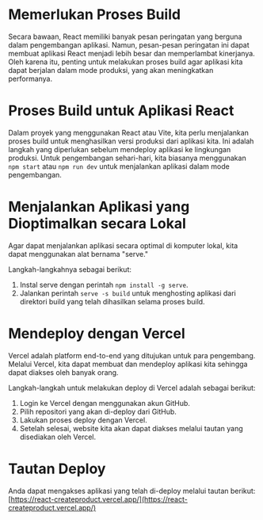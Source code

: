 # Memerlukan Proses Build
Secara bawaan, React memiliki banyak pesan peringatan yang berguna dalam pengembangan aplikasi. Namun, pesan-pesan peringatan ini dapat membuat aplikasi React menjadi lebih besar dan memperlambat kinerjanya. Oleh karena itu, penting untuk melakukan proses build agar aplikasi kita dapat berjalan dalam mode produksi, yang akan meningkatkan performanya.

# Proses Build untuk Aplikasi React
Dalam proyek yang menggunakan React atau Vite, kita perlu menjalankan proses build untuk menghasilkan versi produksi dari aplikasi kita. Ini adalah langkah yang diperlukan sebelum mendeploy aplikasi ke lingkungan produksi. Untuk pengembangan sehari-hari, kita biasanya menggunakan `npm start` atau `npm run dev` untuk menjalankan aplikasi dalam mode pengembangan.

# Menjalankan Aplikasi yang Dioptimalkan secara Lokal
Agar dapat menjalankan aplikasi secara optimal di komputer lokal, kita dapat menggunakan alat bernama "serve."

Langkah-langkahnya sebagai berikut:
1. Instal serve dengan perintah `npm install -g serve`.
2. Jalankan perintah `serve -s build` untuk menghosting aplikasi dari direktori build yang telah dihasilkan selama proses build.

# Mendeploy dengan Vercel
Vercel adalah platform end-to-end yang ditujukan untuk para pengembang. Melalui Vercel, kita dapat membuat dan mendeploy aplikasi kita sehingga dapat diakses oleh banyak orang.

Langkah-langkah untuk melakukan deploy di Vercel adalah sebagai berikut:
1. Login ke Vercel dengan menggunakan akun GitHub.
2. Pilih repositori yang akan di-deploy dari GitHub.
3. Lakukan proses deploy dengan Vercel.
4. Setelah selesai, website kita akan dapat diakses melalui tautan yang disediakan oleh Vercel.

# Tautan Deploy
Anda dapat mengakses aplikasi yang telah di-deploy melalui tautan berikut: [https://react-createproduct.vercel.app/](https://react-createproduct.vercel.app/)